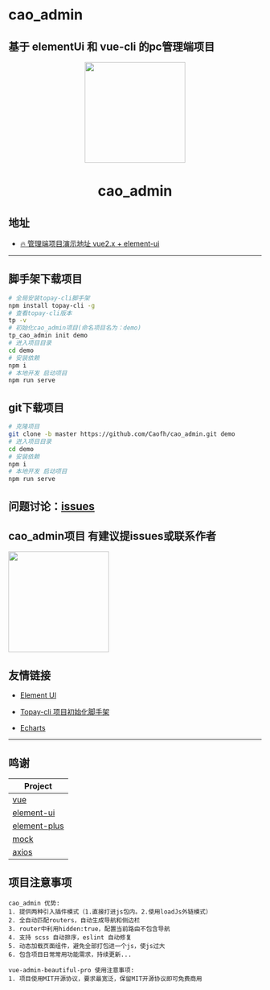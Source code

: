 # cao_admin
## 基于 <strong>elementUi</strong> 和 <strong>vue-cli</strong> 的pc管理端项目

<div align="center">
<img width="200" src="https://tpdoc.cn/erp/uploads/image/cao_admin.png"/>
<h1> cao_admin </h1>
</div>

## 地址

- [🔥 管理端项目演示地址 vue2.x + element-ui ](http://front.tpdoc.cn/cao_admin/)

<hr>

## 脚手架下载项目

```bash
# 全局安装topay-cli脚手架
npm install topay-cli -g
# 查看topay-cli版本
tp -v
# 初始化cao_admin项目(命名项目名为：demo)
tp_cao_admin init demo
# 进入项目目录
cd demo
# 安装依赖
npm i
# 本地开发 启动项目
npm run serve
```

## git下载项目

```bash
# 克隆项目
git clone -b master https://github.com/Caofh/cao_admin.git demo
# 进入项目目录
cd demo
# 安装依赖
npm i
# 本地开发 启动项目
npm run serve
```

## 问题讨论：[issues](https://github.com/Caofh/cao_admin/issues)

## <strong>cao_admin项目</strong> 有建议提issues或联系作者

<img width="200" src="https://tpdoc.cn/erp/uploads/image/self/me_wx.png"></img>

## 友情链接

- [Element UI](https://element.eleme.io/#/zh-CN)

- [Topay-cli 项目初始化脚手架](https://github.com/Caofh/tp-cli)

- [Echarts](http://echarts.apache.org/zh/index.html)

<hr>

## 鸣谢

| Project                                                          |
| ---------------------------------------------------------------- |
| [vue](https://github.com/vuejs/vue)                              |
| [element-ui](https://github.com/ElemeFE/element)                 |
| [element-plus](https://github.com/element-plus/element-plus)     |
| [mock](https://github.com/nuysoft/Mock)                          |
| [axios](https://github.com/axios/axios)                          |


## 项目注意事项

```
cao_admin 优势:
1. 提供两种引入插件模式（1.直接打进js包内。2.使用loadJs外链模式）
2. 全自动匹配routers，自动生成导航和侧边栏
3. router中利用hidden:true，配置当前路由不包含导航
4. 支持 scss 自动排序，eslint 自动修复
5. 动态加载页面组件，避免全部打包进一个js，使js过大
6. 包含项目日常常用功能需求，持续更新...

vue-admin-beautiful-pro 使用注意事项:
1. 项目使用MIT开源协议，要求最宽泛，保留MIT开源协议即可免费商用

```
